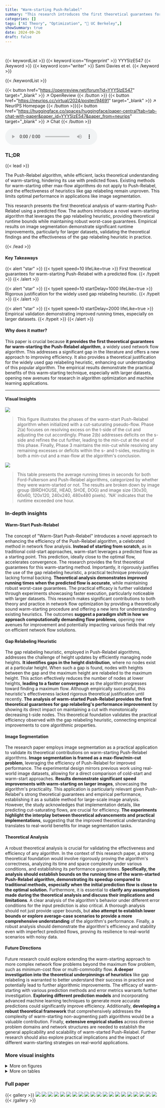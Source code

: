 ```yaml
---
title: "Warm-starting Push-Relabel"
summary: "This research introduces the first theoretical guarantees for warm-starting the celebrated Push-Relabel network flow algorithm, improving its speed using a predicted flow, while maintaining worst-case..."
categories: []
tags: ["AI Theory", "Optimization", "🏢 UC Berkeley",]
showSummary: true
date: 2024-09-26
draft: false
---
```


<br>

{{< keywordList >}}
{{< keyword icon="fingerprint" >}} YYY5lzE547 {{< /keyword >}}
{{< keyword icon="writer" >}} Sami Davies et el. {{< /keyword >}}
 
{{< /keywordList >}}

{{< button href="https://openreview.net/forum?id=YYY5lzE547" target="_blank" >}}
↗ OpenReview
{{< /button >}}
{{< button href="https://neurips.cc/virtual/2024/poster/94691" target="_blank" >}}
↗ NeurIPS Homepage
{{< /button >}}{{< button href="https://huggingface.co/spaces/huggingface/paper-central?tab=tab-chat-with-paper&paper_id=YYY5lzE547&paper_from=neurips" target="_blank" >}}
↗ Chat
{{< /button >}}



<audio controls>
    <source src="https://ai-paper-reviewer.com/YYY5lzE547/podcast.wav" type="audio/wav">
    Your browser does not support the audio element.
</audio>


### TL;DR


{{< lead >}}

The Push-Relabel algorithm, while efficient, lacks theoretical understanding of warm-starting, hindering its use with predicted flows.  Existing methods for warm-starting other max-flow algorithms do not apply to Push-Relabel, and the effectiveness of heuristics like gap relabeling remain unproven. This limits optimal performance in applications like image segmentation. 

This research presents the first theoretical analysis of warm-starting Push-Relabel using a predicted flow. The authors introduce a novel warm-starting algorithm that leverages the gap relabeling heuristic, providing theoretical runtime bounds while maintaining robust worst-case guarantees.  Empirical results on image segmentation demonstrate significant runtime improvements, particularly for larger datasets, validating the theoretical findings and the effectiveness of the gap relabeling heuristic in practice.

{{< /lead >}}


#### Key Takeaways

{{< alert "star" >}}
{{< typeit speed=10 lifeLike=true >}} First theoretical guarantees for warm-starting Push-Relabel with a predicted flow. {{< /typeit >}}
{{< /alert >}}

{{< alert "star" >}}
{{< typeit speed=10 startDelay=1000 lifeLike=true >}} Rigorous justification for the widely used gap relabeling heuristic. {{< /typeit >}}
{{< /alert >}}

{{< alert "star" >}}
{{< typeit speed=10 startDelay=2000 lifeLike=true >}} Empirical validation demonstrating improved running times, especially on larger datasets. {{< /typeit >}}
{{< /alert >}}

#### Why does it matter?
This paper is crucial because **it provides the first theoretical guarantees for warm-starting the Push-Relabel algorithm**, a widely used network flow algorithm.  This addresses a significant gap in the literature and offers a new approach to improving efficiency. It also provides a theoretical justification for the widely used gap relabeling heuristic, enhancing our understanding of this popular algorithm. The empirical results demonstrate the practical benefits of this warm-starting technique, especially with larger datasets, opening new avenues for research in algorithm optimization and machine learning applications.

------
#### Visual Insights



![](https://ai-paper-reviewer.com/YYY5lzE547/figures_3_1.jpg)

> This figure illustrates the phases of the warm-start Push-Relabel algorithm when initialized with a cut-saturating pseudo-flow.  Phase 2(a) focuses on resolving excess on the t-side of the cut and adjusting the cut accordingly. Phase 2(b) addresses deficits on the s-side and refines the cut further, leading to the min-cut at the end of this phase. Finally, Phase 3 maintains the min-cut while resolving any remaining excesses or deficits within the s- and t-sides, resulting in both a min-cut and a max-flow at the algorithm's conclusion.





![](https://ai-paper-reviewer.com/YYY5lzE547/tables_2_1.jpg)

> This table presents the average running times in seconds for both Ford-Fulkerson and Push-Relabel algorithms, categorized by whether they were warm-started or not.  The results are broken down by image group (BIRDHOUSE, HEAD, SHOE, DOG) and image size (30x30, 60x60, 120x120, 240x240, 480x480 pixels).  'NA' indicates that the runtime exceeded one hour.





### In-depth insights


#### Warm-Start Push-Relabel
The concept of "Warm-Start Push-Relabel" introduces a novel approach to enhancing the efficiency of the Push-Relabel algorithm, a celebrated method in network flow analysis.  **Instead of starting from scratch**, as in traditional cold-start approaches, warm-start leverages a predicted flow as a starting point. This prediction, ideally close to the optimal flow, accelerates convergence. The research provides the first theoretical guarantees for this warm-starting method.  Importantly, it rigorously justifies the use of the gap relabeling heuristic, a practical technique previously lacking formal backing.  **Theoretical analysis demonstrates improved running times when the predicted flow is accurate**, while maintaining robust worst-case guarantees. The practical efficacy is further validated through experiments showcasing faster execution, particularly noticeable with larger datasets. This research makes significant contributions to both theory and practice in network flow optimization by providing a theoretically sound warm-starting procedure and offering a new lens for understanding existing heuristics. The outcomes **suggest a paradigm shift in how we approach computationally demanding flow problems**, opening new avenues for improvement and potentially impacting various fields that rely on efficient network flow solutions.

#### Gap Relabeling Heuristic
The gap relabeling heuristic, employed in Push-Relabel algorithms, addresses the challenge of height updates by efficiently managing node heights.  **It identifies gaps in the height distribution**, where no nodes exist at a particular height. When such a gap is found, nodes with heights between the gap and the maximum height are relabeled to the maximum height.  This action effectively reduces the number of nodes at lower heights, **leading to a faster convergence** as the algorithm progresses toward finding a maximum flow. Although empirically successful, this heuristic's effectiveness lacked rigorous theoretical justification until recently.  **The analysis of warm-started Push-Relabel provides the first theoretical guarantees for gap relabeling's performance improvement** by showing its direct impact on maintaining a cut with monotonically decreasing t-side nodes. This theoretical foundation validates the practical efficiency observed with the gap relabeling heuristic, connecting empirical improvements to core algorithmic properties.

#### Image Segmentation
The research paper employs image segmentation as a practical application to validate its theoretical contributions on warm-starting Push-Relabel algorithms.  **Image segmentation is framed as a max-flow/min-cut problem**, leveraging the efficiency of Push-Relabel for improved performance. The experimental design mirrors previous work using real-world image datasets, allowing for a direct comparison of cold-start and warm-start approaches.  **Results demonstrate significant speed improvements with warm-starting on larger images**, showcasing the algorithm's practicality.  This application is particularly relevant given Push-Relabel's strong theoretical guarantees and empirical performance, establishing it as a suitable method for large-scale image analysis.  However, the study acknowledges that implementation details, like predicting cut-saturating flows, are crucial for efficiency.  **The experiments highlight the interplay between theoretical advancements and practical implementations**, suggesting that the improved theoretical understanding translates to real-world benefits for image segmentation tasks.

#### Theoretical Analysis
A robust theoretical analysis is crucial for validating the effectiveness and efficiency of any algorithm.  In the context of this research paper, a strong theoretical foundation would involve rigorously proving the algorithm's correctness, analyzing its time and space complexity under various conditions, and establishing its performance guarantees. **Specifically, the analysis should establish bounds on the running time of the warm-started Push-Relabel algorithm, demonstrating its speedup compared to traditional methods, especially when the initial prediction flow is close to the optimal solution.**  Furthermore, it is essential to **clarify any assumptions made during the theoretical analysis and discuss their implications and limitations**. A clear analysis of the algorithm's behavior under different error conditions for the input prediction is also critical.  A thorough analysis should not just provide upper bounds, but **also attempt to establish lower bounds or explore average-case scenarios to provide a more comprehensive understanding** of the algorithm's performance.  Finally, a robust analysis should demonstrate the algorithm's efficiency and stability even with imperfect predicted flows, proving its resilience to real-world scenarios with noisy data.

#### Future Directions
Future research could explore extending the warm-starting approach to more complex network flow problems beyond the maximum flow problem, such as minimum-cost flow or multi-commodity flow.  **A deeper investigation into the theoretical underpinnings of heuristics** like gap relabeling is warranted to better understand their success in practice and potentially lead to further algorithmic improvements. The efficacy of warm-starting with various prediction methods and error metrics warrants further investigation.  **Exploring different prediction models** and incorporating advanced machine learning techniques to generate more accurate predictions could significantly improve efficiency. Additionally, **developing a robust theoretical framework** that comprehensively addresses the complexity of warm-starting non-augmenting path algorithms would be a valuable contribution. Finally, **extensive empirical studies** across diverse problem domains and network structures are needed to establish the general applicability and scalability of warm-started Push-Relabel.  Further research should also explore practical implications and the impact of different warm-starting strategies on real-world applications.


### More visual insights

<details>
<summary>More on figures
</summary>


![](https://ai-paper-reviewer.com/YYY5lzE547/figures_7_1.jpg)

> This figure illustrates the warm-start Push-Relabel algorithm seeded with a cut-saturating pseudo-flow.  It shows the algorithm's progress through several phases: resolving excess on the t-side, moving the cut, resolving deficits on the s-side, and finally maintaining the cut while fixing excess/deficit within the s- and t-sides. The red curve represents the cut, black arrows show existing flows, and red arrows indicate flows added in each phase.


![](https://ai-paper-reviewer.com/YYY5lzE547/figures_8_1.jpg)

> This figure shows how the algorithm's identified cuts change over a sequence of three images depicting a birdhouse.  The red lines represent the cuts produced by the warm-start Push-Relabel algorithm, demonstrating the algorithm's ability to adapt to small changes in image data while maintaining efficiency.


![](https://ai-paper-reviewer.com/YYY5lzE547/figures_16_1.jpg)

> This figure illustrates the warm-start Push-Relabel algorithm's phases when initialized with a cut-saturating pseudo-flow.  It visually shows how the algorithm iteratively modifies the flow and the cut (represented by the red curve) to resolve excess and deficits, ultimately reaching the minimum cut and maximum flow. The black arrows represent the initial flow, while the red arrows depict the adjustments made in each phase.


![](https://ai-paper-reviewer.com/YYY5lzE547/figures_16_2.jpg)

> This figure shows three images from the DOG image sequence.  Each image has a red outline indicating the cut found by the warm-start Push-Relabel algorithm.  The images are chronologically ordered, demonstrating how the cut changes slightly between consecutive images in the sequence. This illustrates the algorithm's ability to adapt to minor variations in the image while still efficiently finding a minimum cut.


![](https://ai-paper-reviewer.com/YYY5lzE547/figures_16_3.jpg)

> This figure shows the results of the image segmentation task using the warm-start Push-Relabel algorithm.  The images are from the HEAD group, which shows a person's head against a background.  The red lines represent the cuts found by the algorithm as the image sequence evolves.  The slight variations in the images from frame to frame demonstrates that the algorithm can adapt to these small changes and still produce reasonable segmentations.  The progression of the cuts visually shows the algorithm's operation on a sequence of images.


![](https://ai-paper-reviewer.com/YYY5lzE547/figures_17_1.jpg)

> This figure shows three images from the BIRDHOUSE image sequence. The images are chronologically ordered.  A red curve is overlaid on each image, representing the min-cut found by the warm-started Push-Relabel algorithm. The slight variations between consecutive images demonstrate how the algorithm adapts to changes in the scene while maintaining efficiency. The red curve denotes the boundary between the object (birdhouse) and the background.


</details>




<details>
<summary>More on tables
</summary>


![](https://ai-paper-reviewer.com/YYY5lzE547/tables_4_1.jpg)
> This table presents the average running times in seconds for both cold-start and warm-start versions of the Ford-Fulkerson and Push-Relabel algorithms on four different image datasets (BIRDHOUSE, HEAD, SHOE, DOG).  Each dataset is tested with different image resolutions (30x30, 60x60, 120x120, 240x240, 480x480 pixels). The results show the running times for each algorithm and its warm-started version.  Note that 'NA' indicates that the running time exceeded one hour.

![](https://ai-paper-reviewer.com/YYY5lzE547/tables_9_1.jpg)
> This table presents the average running times in seconds for both Ford-Fulkerson and Push-Relabel algorithms, with and without warm-starting, on various image datasets of different sizes.  The image datasets are categorized into four groups: BIRDHOUSE, HEAD, SHOE, and DOG.  Each group contains images with resolutions ranging from 30x30 to 480x480 pixels. The table shows that warm-starting Push-Relabel significantly improves performance for larger images.

![](https://ai-paper-reviewer.com/YYY5lzE547/tables_9_2.jpg)
> This table breaks down the running time of the warm-start Push-Relabel algorithm into three phases: 1) finding a cut-saturating pseudo-flow; 2) fixing excess on the t-side; and 3) fixing deficits on the s-side.  The table shows the average time (in seconds) spent in each phase for different image sizes (30x30, 60x60, 120x120, 240x240, and 480x480 pixels) from the BIRDHOUSE image dataset.  It demonstrates how the time spent in each phase changes as the image size increases.

![](https://ai-paper-reviewer.com/YYY5lzE547/tables_12_1.jpg)
> The table presents the average running times in seconds for both Ford-Fulkerson and Push-Relabel algorithms on four different image groups (BIRDHOUSE, HEAD, SHOE, DOG) with varying image resolutions (30x30, 60x60, 120x120, 240x240, 480x480 pixels).  It compares the performance of both algorithms when warm-started (using a prediction of the flow) against their cold-started counterparts. The results show that while the warm-started versions might be slightly slower than the cold-started counterparts on small images, they demonstrate a significant performance gain as the image size increases.  Note that 'NA' indicates runtimes exceeding one hour. 

![](https://ai-paper-reviewer.com/YYY5lzE547/tables_15_1.jpg)
> This table presents the average running times in seconds for both Ford-Fulkerson and Push-Relabel algorithms, comparing their cold-start and warm-start versions across different image datasets and resolutions.  The image datasets (BIRDHOUSE, HEAD, SHOE, DOG) are categorized by image size (30x30 to 480x480 pixels).  The results show the running time for both cold-start and warm-start versions of each algorithm, allowing for comparison between the two algorithms' performance and efficiency with warm-starting.

</details>




### Full paper

{{< gallery >}}
<img src="https://ai-paper-reviewer.com/YYY5lzE547/1.png" class="grid-w50 md:grid-w33 xl:grid-w25" />
<img src="https://ai-paper-reviewer.com/YYY5lzE547/2.png" class="grid-w50 md:grid-w33 xl:grid-w25" />
<img src="https://ai-paper-reviewer.com/YYY5lzE547/3.png" class="grid-w50 md:grid-w33 xl:grid-w25" />
<img src="https://ai-paper-reviewer.com/YYY5lzE547/4.png" class="grid-w50 md:grid-w33 xl:grid-w25" />
<img src="https://ai-paper-reviewer.com/YYY5lzE547/5.png" class="grid-w50 md:grid-w33 xl:grid-w25" />
<img src="https://ai-paper-reviewer.com/YYY5lzE547/6.png" class="grid-w50 md:grid-w33 xl:grid-w25" />
<img src="https://ai-paper-reviewer.com/YYY5lzE547/7.png" class="grid-w50 md:grid-w33 xl:grid-w25" />
<img src="https://ai-paper-reviewer.com/YYY5lzE547/8.png" class="grid-w50 md:grid-w33 xl:grid-w25" />
<img src="https://ai-paper-reviewer.com/YYY5lzE547/9.png" class="grid-w50 md:grid-w33 xl:grid-w25" />
<img src="https://ai-paper-reviewer.com/YYY5lzE547/10.png" class="grid-w50 md:grid-w33 xl:grid-w25" />
<img src="https://ai-paper-reviewer.com/YYY5lzE547/11.png" class="grid-w50 md:grid-w33 xl:grid-w25" />
<img src="https://ai-paper-reviewer.com/YYY5lzE547/12.png" class="grid-w50 md:grid-w33 xl:grid-w25" />
<img src="https://ai-paper-reviewer.com/YYY5lzE547/13.png" class="grid-w50 md:grid-w33 xl:grid-w25" />
<img src="https://ai-paper-reviewer.com/YYY5lzE547/14.png" class="grid-w50 md:grid-w33 xl:grid-w25" />
<img src="https://ai-paper-reviewer.com/YYY5lzE547/15.png" class="grid-w50 md:grid-w33 xl:grid-w25" />
<img src="https://ai-paper-reviewer.com/YYY5lzE547/16.png" class="grid-w50 md:grid-w33 xl:grid-w25" />
<img src="https://ai-paper-reviewer.com/YYY5lzE547/17.png" class="grid-w50 md:grid-w33 xl:grid-w25" />
<img src="https://ai-paper-reviewer.com/YYY5lzE547/18.png" class="grid-w50 md:grid-w33 xl:grid-w25" />
<img src="https://ai-paper-reviewer.com/YYY5lzE547/19.png" class="grid-w50 md:grid-w33 xl:grid-w25" />
<img src="https://ai-paper-reviewer.com/YYY5lzE547/20.png" class="grid-w50 md:grid-w33 xl:grid-w25" />
{{< /gallery >}}